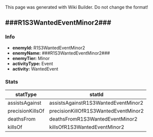 <span class="wiki-builder">This page was generated with Wiki Builder. Do not change the format!</span>

## ###R1S3WantedEventMinor2###
### Info
* **enemyId:** R1S3WantedEventMinor2
* **enemyName:** ###R1S3WantedEventMinor2###
* **enemyTier:** Minor
* **activityType:** Event
* **activity:** WantedEvent

### Stats
statType | statId
-------- | ------
assistsAgainst | assistsAgainstR1S3WantedEventMinor2
precisionKillsOf | precisionKillOfR1S3WantedEventMinor2
deathsFrom | deathsFromR1S3WantedEventMinor2
killsOf | killsOfR1S3WantedEventMinor2

